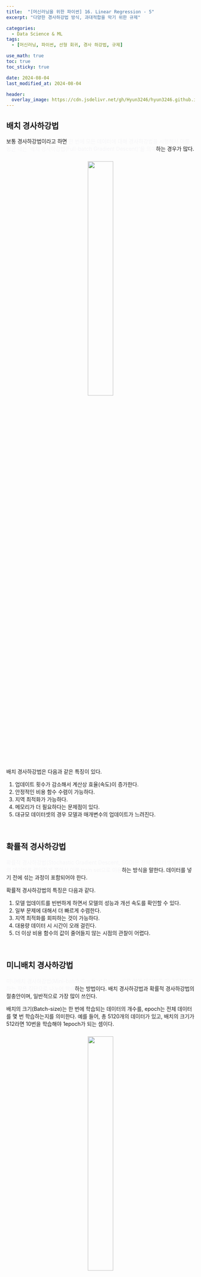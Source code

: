 ```yaml
---
title:  "[머신러닝을 위한 파이썬] 16. Linear Regression - 5"
excerpt: "다양한 경사하강법 방식, 과대적합을 막기 위한 규제"

categories:
  - Data Science & ML
tags:
  - [머신러닝, 파이썬, 선형 회귀, 경사 하강법, 규제]

use_math: true
toc: true
toc_sticky: true

date: 2024-08-04
last_modified_at: 2024-08-04

header:
  overlay_image: https://cdn.jsdelivr.net/gh/Hyun3246/hyun3246.github.io@master/image/overlay image/Python for machine learning.png
---
```

## 배치 경사하강법
보통 경사하강법이라고 하면 <span style="color:#F5F5F7">한 번에 모든 데이터에 대해 경사하강법을 시행해서 이를 평균 내는 '배치 경사하강법(Full-batch Gradient Descent)'을 의미</span>하는 경우가 많다.
<br/>
<figure style="display:block; text-align:center;">
  <img src="https://cdn.jsdelivr.net/gh/Hyun3246/hyun3246.github.io@master/image/머신러닝을 위한 파이썬/배치 경사하강법.png"
       style="width: 40%; height: auto; margin:10px">
</figure>
<br/>

배치 경사하강법은 다음과 같은 특징이 있다.

1. 업데이트 횟수가 감소해서 계산상 효율(속도)이 증가한다.
2. 안정적인 비용 함수 수렴이 가능하다.
3. 지역 최적화가 가능하다.
4. 메모리가 더 필요하다는 문제점이 있다.
5. 대규모 데이터셋의 경우 모델과 매개변수의 업데이트가 느려진다.

<br/>

## 확률적 경사하강법
<span style="color:#F5F5F7">확률적 경사하강법(Stochastic Gradient Descent, SGD)은 전체 데이터셋에서 하나의 데이터를 랜덤하게 뽑아서 이를 train set으로 이용</span>하는 방식을 말한다. 데이터를 넣기 전에 섞는 과정이 포함되어야 한다.

확률적 경사하강법의 특징은 다음과 같다.

1. 모델 업데이트를 빈번하게 하면서 모델의 성능과 개선 속도를 확인할 수 있다.
2. 일부 문제에 대해서 더 빠르게 수렴한다.
3. 지역 최적화를 회피하는 것이 가능하다.
4. 대용량 데이터 시 시간이 오래 걸린다.
5. 더 이상 비용 함수의 값이 줄어들지 않는 시점의 관찰이 어렵다.

<br/>

## 미니배치 경사하강법
<span style="color:#F5F5F7">미니배치 경사하강법(Mini-batch Gradient Descent)은 전체 데이터를 미니배치라고 하는 작은 집단으로 나누어 학습</span>하는 방법이다. 배치 경사하강법과 확률적 경사하강법의 절충안이며, 일반적으로 가장 많이 쓰인다.

배치의 크기(Batch-size)는 한 번에 학습되는 데이터의 개수를, epoch는 전체 데이터를 몇 번 학습하는지를 의미한다. 예를 들어, 총 5120개의 데이터가 있고, 배치의 크기가 512라면 10번을 학습해야 1epoch가 되는 셈이다.
<br/>
<figure style="display:block; text-align:center;">
  <img src="https://cdn.jsdelivr.net/gh/Hyun3246/hyun3246.github.io@master/image/머신러닝을 위한 파이썬/미니배치 경사하강법 의사코드.png"
       style="width: 40%; height: auto; margin:10px">
</figure>
<br/>

위 의사코드에서 마지막 줄의 시그마를 눈여겨 보자. i가 증가함에 따라 전체 데이터에서 구간이 설정되는 것, 즉 미니배치가 생성되는 것을 표현한 것이다.

<br/>

## 경사하강법 간 비교 

```python
for epoch in range(epochs):
    X_copy = np.copy(X)
    if is_SGD:    # 1
        np.randon.shuffle(X_copy)
    batch = len(X_copy) // batch_size
    for batch_count in range(batch):    # 2
        X_batch = np.copy(
          X_copy[batch_count * batch_size : (batch_count + 1) * batch_size]
        )

```

위 코드만 있으면 배치 경사하강법, 확률적 경사하강법, 미니배치 경사하강법 모두 구현이 가능하다. 일단 # 1에서 확률적 경사하강법에 필요한 단계인 랜덤 셔플을 구현한다. 그리고 # 2에서 미니배치를 구현한다. 만약 미니배치를 나누지 않는 경사하강법이라면 `batch_size`가 1일 것이다.

다음 코드는 각 경사하강법의 특징을 잘 보여준다. 실제로 작동도 한다!

```python
gd_lr = linear_model.LinearRegressionGD(eta0 = 0.001, epochs = 10000, batch_size=1, shuffle=False)
bgd_lr = linear_model.LinearRegressionGD(eta0 = 0.001, epochs = 10000, batch_size=len(X), shuffle=False)
sgd_lr = linear_model.LinearRegressionGD(eta0 = 0.001, epochs = 10000, batch_size=1, shuffle=True)
msgd_lr = linear_model.LinearRegressionGD(eta0 = 0.001, epochs = 10000, batch_size=100, shuffle=True)
```

수렴하는 과정을 그래프로 비교하면 다음과 같다.
<br/>
<figure style="display:block; text-align:center;">
  <img src="https://cdn.jsdelivr.net/gh/Hyun3246/hyun3246.github.io@master/image/머신러닝을 위한 파이썬/경사하강법 수렴 과정 비교.png"
       style="width: 40%; height: auto; margin:10px">
</figure>
<br/>

그래프에서 안정적으로 감소하는 두 방식은 일반 경사하강법과 배치 경사하강법이다. 반면에 확률적 과정이 포함되는 확률적 경사하강법, 미니배치 경사하강법은 진동이 많은 것을 볼 수 있다. 

<br/>

## 학습률 감소
일정한 주기로 학습률을 감소시킨다면 비용 함수를 더 확실하게 수렴시킬 수 있을 것이다. 특정 epoch마다 주기적으로 학습률을 감소시킬 수 있으며, 지수 감소와 1/t 감소의 방법이 있다.
<br/>
<figure style="display:block; text-align:center;">
  <img src="https://cdn.jsdelivr.net/gh/Hyun3246/hyun3246.github.io@master/image/머신러닝을 위한 파이썬/지수 감소와 1t 감소.png"
       style="width: 40%; height: auto; margin:10px">
</figure>
<br/>

하지만 학습률 감소는 또다른 초매개변수를 설정해주어야 한다는 단점이 있다.

<br/>

## 종료조건 설정
확률적 경사하강법에서 더 이상 비용 함수의 값이 줄어들지 않는다면 학습을 중단시킬 수 있다. 성능이 더는 좋아지지 않으므로 필요 없는 연산을 방지하는 것이다. 종료 조건(tol > loss - previous_loss)을 설정하면 되는데, 이는 또다른 초매개변수이다.

<br/>

## 과대적합과 규제
머신러닝에서는 편향-분산 트레이드 오프가 존재한다. 편향(Bias)은 잘못된 데이터로 학습하여 원래 모델에서 많이 멀어질 경우(잘못된 매개변수만 업데이트) 증가한다. 분산(Variance)은 모든 데이터에 민감하게 학습해서 결국 모델이 하나도 제대로 설명하지 못하는 경우에 증가한다.
<br/>
<figure style="display:block; text-align:center;">
  <img src="https://cdn.jsdelivr.net/gh/Hyun3246/hyun3246.github.io@master/image/머신러닝을 위한 파이썬/편향과 분산.png"
       style="width: 50%; height: auto; margin:10px">
</figure>
<br/>

위 그림은 화살의 과녁판으로 편향과 분산을 설명한 것이다. 편향만 큰 경우는 화살들이 모여있기는 하지만 우리가 원하는 중심부에서 멀어져 있다. 분산만 큰 경우는 화살들이 흩어져 있다. 왼쪽 위의 경우 과소적합(Underfitting)이고, 오른쪽 아래의 경우 과대적합(Overfitting)이다.

과대적합을 줄이는 방법으로는 더 많은 데이터를 이용하거나 매개변수를 줄이는 방법이 있다. 또다른 방법으로는 규제(Regularization)가 있다.

규제의 기본적인 아이디어는 <span style="color:#F5F5F7">비용 함수에 매개변수에 대한 페널티 항을 추가해서, 매개변수의 변동에 따라 비용 함수의 변동이 심하도록 하는 것</span>이다. 그렇게 하면 모델이 학습하는 과정에서 매개변수를 크게 변화시키기 힘들 것이다.

규제의 종류에는 L2 규제와 L1 규제가 있다.

L2 규제는 유클리디안 거리 항을 추가한다. 주의해야할 사항으로는 절편 값에 대해서는 페널티 항을 부여하지 않는다.
<br/>
<figure style="display:block; text-align:center;">
  <img src="https://cdn.jsdelivr.net/gh/Hyun3246/hyun3246.github.io@master/image/머신러닝을 위한 파이썬/L2 규제 공식.png"
       style="width: 40%; height: auto; margin:10px">
</figure>
<br/>
<br/>
<figure style="display:block; text-align:center;">
  <img src="https://cdn.jsdelivr.net/gh/Hyun3246/hyun3246.github.io@master/image/머신러닝을 위한 파이썬/정리한 L2 규제 공식.png"
       style="width: 40%; height: auto; margin:10px">
</figure>
<br/>

L1 규제는 맨해튼 거리 항을 추가한다.
<br/>
<figure style="display:block; text-align:center;">
  <img src="https://cdn.jsdelivr.net/gh/Hyun3246/hyun3246.github.io@master/image/머신러닝을 위한 파이썬/L1 규제 공식.png"
       style="width: 40%; height: auto; margin:10px">
</figure>
<br/>

<br/>
<figure style="display:block; text-align:center;">
  <img src="https://cdn.jsdelivr.net/gh/Hyun3246/hyun3246.github.io@master/image/머신러닝을 위한 파이썬/L2와 L1 규제 그래프.png"
       style="width: 50%; height: auto; margin:10px">
</figure>
<br/>

각 규제를 그래프로 나타내면 위와 같다. 타원형의 그래프는 기본적인 비용함수를 의미한다. 왼쪽 그래프는 L1 규제, 오른쪽 그래프는 L2 규제이다. 기존 비용함수 그래프와 규제 그래프의 접점에서 매개변수가 결정된다.

L2 규제는 미분 과정에 절댓값이 없기 때문에 안정적으로 답을 얻을 수 있고, 한 가지 답만 얻을 수 있다.

L1 규제의 경우, 접점에서 한 매개변수가 0인 것을 볼 수 있다. 이처럼 L1 규제를 사용하면 중요도가 낮은 매개변수를 거를 수 있다는 장점이 있다. 다만 L2 규제와는 다르게 미분이 좀 어렵다는 특징이 있다.

<br/>
<br/>

*별도의 출처 표시가 있는 이미지를 제외한 모든 이미지는 강의자료에서 발췌하였음을 밝힙니다.*